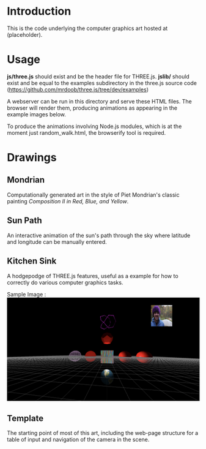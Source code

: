 # Introduction

This is the code underlying the computer graphics art hosted at (placeholder).

# Usage

**js/three.js** should exist and be the header file for THREE.js.
**jslib/** should exist and be equal to the examples subdirectory in the three.js source code (https://github.com/mrdoob/three.js/tree/dev/examples)

A webserver can be run in this directory and serve these HTML files. The browser will render them, producing animations as appearing in the example images below.

To produce the animations involving Node.js modules, which is at the moment just random\_walk.html, the browserify tool is required.

# Drawings

## Mondrian

Computationally generated art in the style of Piet Mondrian's classic painting *Composition II in Red, Blue, and Yellow*.

## Sun Path

An interactive animation of the sun's path through the sky where latitude and longitude can be manually entered.

## Kitchen Sink

A hodgepodge of THREE.js features, useful as a example for how to correctly do various computer graphics tasks.

Sample Image : ![That sprite is me](images/stills/kitchen_sink.png)

## Template

The starting point of most of this art, including the web-page structure for a table of input and navigation of the camera in the scene.
